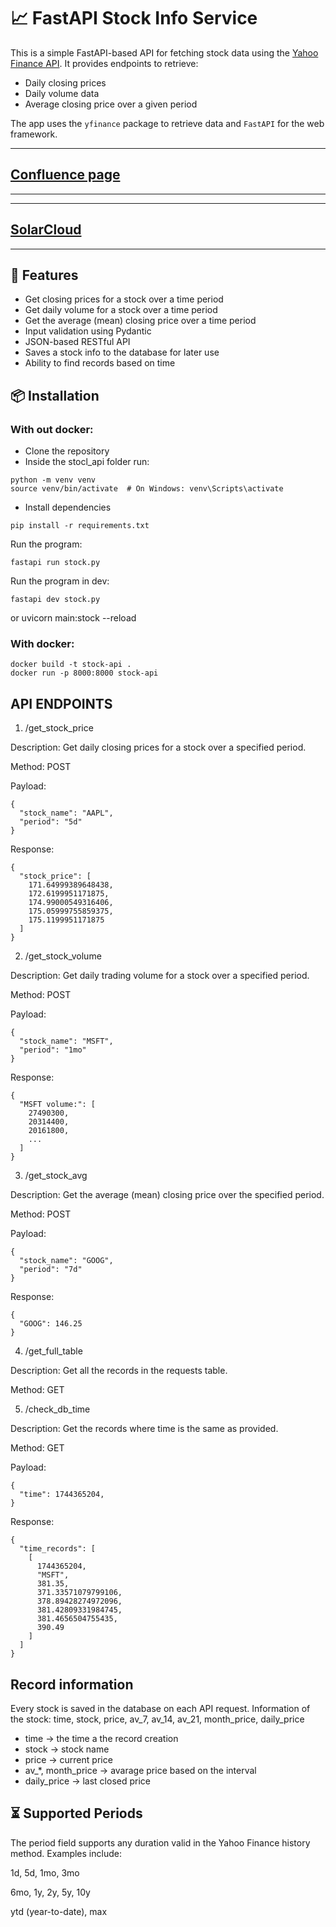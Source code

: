 # 📈 FastAPI Stock Info Service

This is a simple FastAPI-based API for fetching stock data using the [Yahoo Finance API](https://pypi.org/project/yfinance/). It provides endpoints to retrieve:

- Daily closing prices
- Daily volume data
- Average closing price over a given period

The app uses the `yfinance` package to retrieve data and `FastAPI` for the web framework.

---
## [Confluence page](https://orioninc-team-kyh3w470.atlassian.net/wiki/spaces/~712020da8e289c17a1423fa042ec5ea224cc6a/pages/131260/Stock+FASTAPI)
---


---
## [SolarCloud](https://sonarcloud.io/project/overview?id=ausrys_FastAPI_Examples)
---

## 🚀 Features

- Get closing prices for a stock over a time period
- Get daily volume for a stock over a time period
- Get the average (mean) closing price over a time period
- Input validation using Pydantic
- JSON-based RESTful API
- Saves a stock info to the database for later use
- Ability to find records based on time

## 📦 Installation


### With out docker:

- Clone the repository
- Inside the stocl_api folder run:
```
python -m venv venv
source venv/bin/activate  # On Windows: venv\Scripts\activate
```
- Install dependencies
```
pip install -r requirements.txt
```

Run the program:
```
fastapi run stock.py
```

Run the program in dev:
```
fastapi dev stock.py
```
or 
uvicorn main:stock --reload


### With docker:

```
docker build -t stock-api .
docker run -p 8000:8000 stock-api
```


## API ENDPOINTS

1. /get_stock_price

Description: Get daily closing prices for a stock over a specified period.

Method: POST

Payload:
```
{
  "stock_name": "AAPL",
  "period": "5d"
}
```
Response:
```
{
  "stock_price": [
    171.64999389648438,
    172.6199951171875,
    174.99000549316406,
    175.05999755859375,
    175.1199951171875
  ]
}
```

2. /get_stock_volume

Description: Get daily trading volume for a stock over a specified period.

Method: POST

Payload:
```
{
  "stock_name": "MSFT",
  "period": "1mo"
}
```
Response:
```
{
  "MSFT volume:": [
    27490300,
    20314400,
    20161800,
    ...
  ]
}
```

3. /get_stock_avg

Description: Get the average (mean) closing price over the specified period.

Method: POST

Payload:
```
{
  "stock_name": "GOOG",
  "period": "7d"
}
```
Response:
```
{
  "GOOG": 146.25
}
```

4. /get_full_table

Description: Get all the records in the requests table.

Method: GET

5. /check_db_time

Description: Get the records where time is the same as provided.

Method: GET

Payload:
```
{
  "time": 1744365204,
}
```
Response:
```
{
  "time_records": [
    [
      1744365204,
      "MSFT",
      381.35,
      371.33571079799106,
      378.89428274972096,
      381.42809331984745,
      381.4656504755435,
      390.49
    ]
  ]
}
```

## Record information

Every stock is saved in the database on each API request.
Information of the stock: time, stock, price, av_7, av_14, av_21, month_price, daily_price
- time -> the time a the record creation
- stock -> stock name
- price -> current price
- av_*, month_price -> avarage price based on the interval
- daily_price -> last closed price


## ⏳ Supported Periods

The period field supports any duration valid in the Yahoo Finance history method. Examples include:

1d, 5d, 1mo, 3mo

6mo, 1y, 2y, 5y, 10y

ytd (year-to-date), max